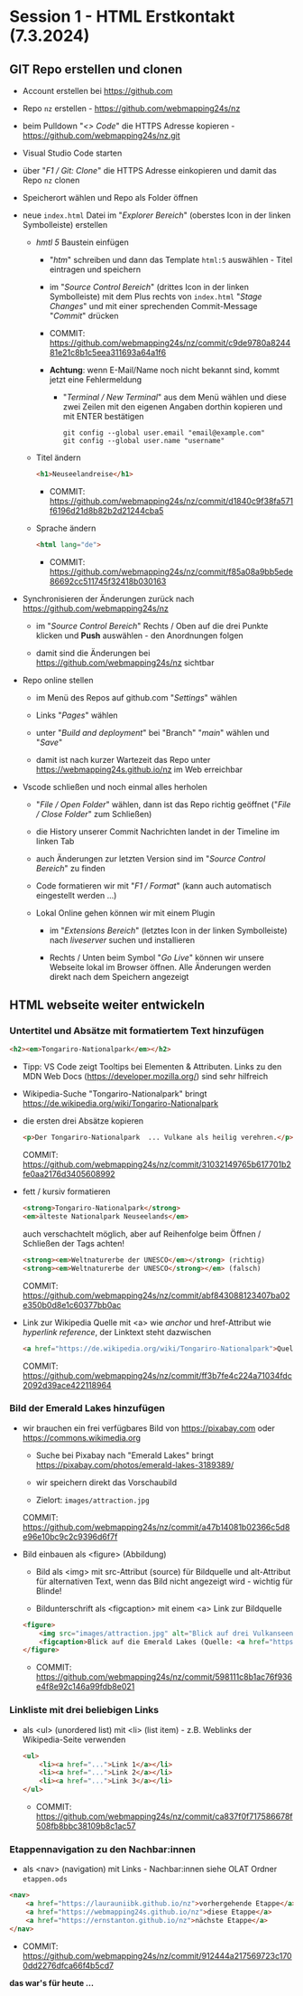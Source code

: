 # Session 1 - HTML Erstkontakt (7.3.2024)

## GIT Repo erstellen und clonen

- Account erstellen bei <https://github.com>

- Repo `nz` erstellen - <https://github.com/webmapping24s/nz>

- beim Pulldown "*&lt;> Code*" die HTTPS Adresse kopieren - <https://github.com/webmapping24s/nz.git>

- Visual Studio Code starten

- über "*F1 / Git: Clone*" die HTTPS Adresse einkopieren und damit das Repo `nz` clonen

- Speicherort wählen und Repo als Folder öffnen

- neue `index.html` Datei im "*Explorer Bereich*" (oberstes Icon in der linken Symbolleiste) erstellen

    - *hmtl 5* Baustein einfügen

        - "*htm*" schreiben und dann das Template `html:5` auswählen - Titel eintragen und speichern

        - im "*Source Control Bereich*" (drittes Icon in der linken Symbolleiste) mit dem Plus rechts von `index.html` "*Stage Changes*" und mit einer sprechenden Commit-Message "*Commit*" drücken

        - COMMIT: <https://github.com/webmapping24s/nz/commit/c9de9780a824481e21c8b1c5eea311693a64a1f6>

        - **Achtung**: wenn E-Mail/Name noch nicht bekannt sind, kommt jetzt eine Fehlermeldung

            - "*Terminal / New Terminal*" aus dem Menü wählen und diese zwei Zeilen mit den eigenen Angaben dorthin kopieren und mit ENTER bestätigen

                ```shell
                git config --global user.email "email@example.com"
                git config --global user.name "username"
                ```

    - Titel ändern

        ```html
        <h1>Neuseelandreise</h1>
        ```

        - COMMIT: <https://github.com/webmapping24s/nz/commit/d1840c9f38fa571f6196d21d8b82b2d21244cba5>

    - Sprache ändern

        ```html
        <html lang="de">
        ```

        - COMMIT: <https://github.com/webmapping24s/nz/commit/f85a08a9bb5ede86692cc511745f32418b030163>

- Synchronisieren der Änderungen zurück nach <https://github.com/webmapping24s/nz>

    - im "*Source Control Bereich*" Rechts / Oben auf die drei Punkte klicken und **Push** auswählen - den Anordnungen folgen

    - damit sind die Änderungen bei <https://github.com/webmapping24s/nz> sichtbar

- Repo online stellen

    - im Menü des Repos auf github.com "*Settings*" wählen

    - Links "*Pages*" wählen

    - unter "*Build and deployment*" bei "Branch" "*main*" wählen und "*Save*"

    - damit ist nach kurzer Wartezeit das Repo unter <https://webmapping24s.github.io/nz> im Web erreichbar

- Vscode schließen und noch einmal alles herholen

    - "*File / Open Folder*" wählen, dann ist das Repo richtig geöffnet ("*File / Close Folder*" zum Schließen)

    - die History unserer Commit Nachrichten landet in der Timeline im linken Tab

    - auch Änderungen zur letzten Version sind im "*Source Control Bereich*" zu finden

    - Code formatieren wir mit "*F1 / Format*" (kann auch automatisch eingestellt werden ...)
  
    - Lokal Online gehen können wir mit einem Plugin

        - im "*Extensions Bereich*" (letztes Icon in der linken Symbolleiste) nach *liveserver* suchen und installieren

        - Rechts / Unten beim Symbol "*Go Live*" können wir unsere Webseite lokal im Browser öffnen. Alle Änderungen werden direkt nach dem Speichern angezeigt

## HTML webseite weiter entwickeln

### Untertitel und Absätze mit formatiertem Text hinzufügen

```html
<h2><em>Tongariro-Nationalpark</em></h2>
```

- Tipp: VS Code zeigt Tooltips bei Elementen & Attributen. Links zu den MDN Web Docs (<https://developer.mozilla.org/>) sind sehr hilfreich

- Wikipedia-Suche "Tongariro-Nationalpark" bringt <https://de.wikipedia.org/wiki/Tongariro-Nationalpark>

- die ersten drei Absätze kopieren

    ```html
    <p>Der Tongariro-Nationalpark  ... Vulkane als heilig verehren.</p>
    ```

    COMMIT: <https://github.com/webmapping24s/nz/commit/31032149765b617701b2fe0aa2176d3405608992>

- fett / kursiv formatieren

    ```html
    <strong>Tongariro-Nationalpark</strong>
    <em>älteste Nationalpark Neuseelands</em>
    ```

    auch verschachtelt möglich, aber auf Reihenfolge beim Öffnen / Schließen der Tags achten!

    ```html
    <strong><em>Weltnaturerbe der UNESCO</em></strong> (richtig)
    <strong><em>Weltnaturerbe der UNESCO</strong></em> (falsch)
    ```

    COMMIT: <https://github.com/webmapping24s/nz/commit/abf843088123407ba02e350b0d8e1c60377bb0ac>

- Link zur Wikipedia Quelle mit &lt;a> wie *anchor* und href-Attribut wie *hyperlink reference*, der Linktext steht dazwischen

    ```html
    <a href="https://de.wikipedia.org/wiki/Tongariro-Nationalpark">Quelle Wikipedia</a>
    ```

    COMMIT: <https://github.com/webmapping24s/nz/commit/ff3b7fe4c224a71034fdc2092d39ace422118964>

### Bild der Emerald Lakes hinzufügen

- wir brauchen ein frei verfügbares Bild von <https://pixabay.com> oder <https://commons.wikimedia.org>

    - Suche bei Pixabay nach "Emerald Lakes" bringt <https://pixabay.com/photos/emerald-lakes-3189389/>

    - wir speichern direkt das Vorschaubild

    - Zielort: `images/attraction.jpg`

    COMMIT: <https://github.com/webmapping24s/nz/commit/a47b14081b02366c5d8e96e10bc9c2c9396d6f7f>

- Bild einbauen als &lt;figure> (Abbildung)

    - Bild als &lt;img> mit src-Attribut (source) für Bildquelle und alt-Attribut für alternativen Text, wenn das Bild nicht angezeigt wird - wichtig für Blinde!

    - Bildunterschrift als &lt;figcaption> mit einem &lt;a> Link zur Bildquelle

    ```html
    <figure>
        <img src="images/attraction.jpg" alt="Blick auf drei Vulkanseen im Gipfelbereich des Tongariro">
        <figcaption>Blick auf die Emerald Lakes (Quelle: <a href="https://pixabay.com/photos/new-zealand-tongariro-crossing-83645/">tongariro@pixabay</a>  )</figcaption>
    </figure>
    ```

    - COMMIT: <https://github.com/webmapping24s/nz/commit/598111c8b1ac76f936e4f8e92c146a99fdb8e021>

### Linkliste mit drei beliebigen Links

- als &lt;ul> (unordered list) mit &lt;li> (list item) - z.B. Weblinks der Wikipedia-Seite verwenden

    ```html
    <ul>
        <li><a href="...">Link 1</a></li>
        <li><a href="...">Link 2</a></li>
        <li><a href="...">Link 3</a></li>
    </ul>
    ```

    - COMMIT: <https://github.com/webmapping24s/nz/commit/ca837f0f717586678f508fb8bbc38109b8c1ac57>

### Etappennavigation zu den Nachbar:innen

- als &lt;nav> (navigation) mit Links - Nachbar:innen siehe OLAT Ordner `etappen.ods`

```html
<nav>
    <a href="https://laurauniibk.github.io/nz">vorhergehende Etappe</a>
    <a href="https://webmapping24s.github.io/nz">diese Etappe</a>
    <a href="https://ernstanton.github.io/nz">nächste Etappe</a>
</nav>
```

- COMMIT: <https://github.com/webmapping24s/nz/commit/912444a217569723c1700dd2276dfca66f4b5cd7>

**das war's für heute ...**
